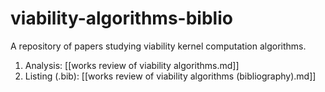 # viability-algorithms-biblio
A repository of papers studying viability kernel computation algorithms.

1. Analysis: [[works review of viability algorithms.md]]
2. Listing (.bib): [[works review of viability algorithms (bibliography).md]]

